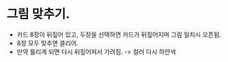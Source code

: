 # 그림 맞추기.
- 카드 8장이 뒤짚어 있고, 두장을 선택하면 카드가 뒤짚어지며 그림 일치시 오픈됨.
- 8장 모두 맞추면 클리어.
- 만약 틀리게 되면 다시 뒤짚어져서 가려짐. -> 컬러 다시 하얀색

